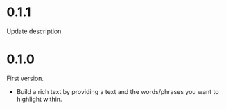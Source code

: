 # 0.1.1

Update description.

# 0.1.0

First version.

- Build a rich text by providing a text and the words/phrases you want to highlight within.
